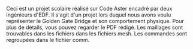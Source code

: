 Ceci est un projet scolaire réalisé sur Code Aster encadré par deux ingénieurs d'EDF.
Il s'agit d'un projet lors duquel nous avons voulu représenter le Golden Gate Bridge et son comportement physique. Pour plus de détails, vous pouvez regarder le PDF rédigé.
Les maillages sont trouvables dans les fichiers dans les fichiers mesh. Les commandes sont regroupées dans le fichier comm.

